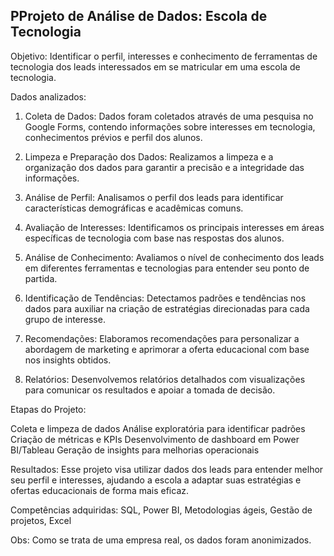 ## PProjeto de Análise de Dados: Escola de Tecnologia ##

Objetivo: Identificar o perfil, interesses e conhecimento de ferramentas de tecnologia dos leads interessados em se matricular em uma escola de tecnologia.

Dados analizados:

1. Coleta de Dados: Dados foram coletados através de uma pesquisa no Google Forms, contendo informações sobre interesses em tecnologia, conhecimentos prévios e perfil dos alunos.

2. Limpeza e Preparação dos Dados: Realizamos a limpeza e a organização dos dados para garantir a precisão e a integridade das informações.

3. Análise de Perfil: Analisamos o perfil dos leads para identificar características demográficas e acadêmicas comuns.

4. Avaliação de Interesses: Identificamos os principais interesses em áreas específicas de tecnologia com base nas respostas dos alunos.

5. Análise de Conhecimento: Avaliamos o nível de conhecimento dos leads em diferentes ferramentas e tecnologias para entender seu ponto de partida.

6. Identificação de Tendências: Detectamos padrões e tendências nos dados para auxiliar na criação de estratégias direcionadas para cada grupo de interesse.

7. Recomendações: Elaboramos recomendações para personalizar a abordagem de marketing e aprimorar a oferta educacional com base nos insights obtidos.

8. Relatórios: Desenvolvemos relatórios detalhados com visualizações para comunicar os resultados e apoiar a tomada de decisão.

Etapas do Projeto:

Coleta e limpeza de dados
Análise exploratória para identificar padrões
Criação de métricas e KPIs
Desenvolvimento de dashboard em Power BI/Tableau
Geração de insights para melhorias operacionais

Resultados: Esse projeto visa utilizar dados dos leads para entender melhor seu perfil e interesses, ajudando a escola a adaptar suas estratégias e ofertas educacionais de forma mais eficaz.

Competências adquiridas: SQL, Power BI, Metodologias ágeis, Gestão de projetos, Excel

Obs: Como se trata de uma empresa real, os dados foram anonimizados.
